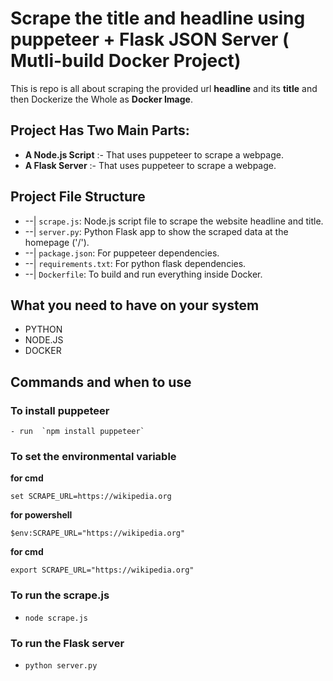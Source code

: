 # Scrape the title and headline using puppeteer + Flask JSON Server ( Mutli-build Docker Project)

This is repo is all about scraping the provided url **headline** and its **title** and then Dockerize the Whole
as **Docker Image**.

## Project Has Two Main Parts:
-  **A Node.js Script** :-  That uses puppeteer to scrape a webpage.
-  **A Flask Server** :-  That uses puppeteer to scrape a webpage.

## Project File Structure
- --| `scrape.js`: Node.js script file to scrape the website headline and title.
- --| `server.py`: Python Flask app to show the scraped data at the homepage ('/').
- --| `package.json`: For puppeteer dependencies.
- --| `requirements.txt`: For python flask dependencies.
- --| `Dockerfile`: To build and run everything inside Docker.


## What you need to have on your system
- PYTHON
- NODE.JS
- DOCKER

## Commands and when to use

### To install puppeteer
    - run  `npm install puppeteer`

### To set the environmental variable
 **for cmd**
  
  `set SCRAPE_URL=https://wikipedia.org`

**for powershell**
 
  `$env:SCRAPE_URL="https://wikipedia.org"`

**for cmd**

  `export SCRAPE_URL="https://wikipedia.org" `

### To run the scrape.js
- `node scrape.js` 

### To run the Flask server
 - `python server.py`